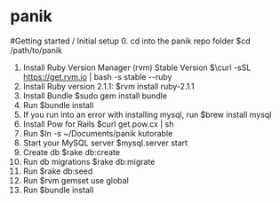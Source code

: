 panik
=====

#Getting started / Initial setup
0. cd into the panik repo folder $cd /path/to/panik
1. Install Ruby Version Manager (rvm) Stable Version $\curl -sSL https://get.rvm.io | bash -s stable --ruby
2. Install Ruby version 2.1.1: $rvm install ruby-2.1.1
3. Install Bundle $sudo gem install bundle
4. Run $bundle install
5. If you run into an error with installing mysql, run $brew install mysql
6. Install Pow for Rails $curl get.pow.cx | sh
7. Run $ln -s ~/Documents/panik kutorable
8. Start your MySQL server $mysql.server start
9. Create db $rake db:create
10. Run db migrations $rake db:migrate
11. Run $rake db:seed
12. Run $rvm gemset use global
13. Run $bundle install
